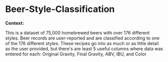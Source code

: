 # Beer-Style-Classification


__Context:__

This is a dataset of 75,000 homebrewed beers with over 176 different styles. Beer records are user-reported and are classified according to one of the 176 different styles. These recipes go into as much or as little detail as the user provided, but there's are least 5 useful columns where data was entered for each: Original Gravity, Final Gravity, ABV, IBU, and Color

